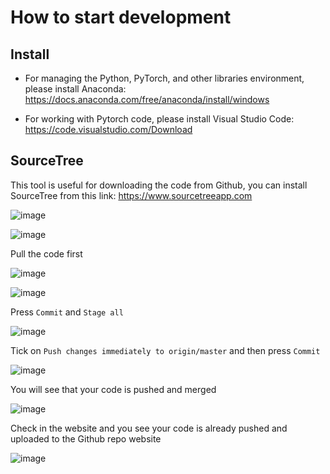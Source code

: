 # How to start development

## Install

- For managing the Python, PyTorch, and other libraries environment, please install Anaconda: https://docs.anaconda.com/free/anaconda/install/windows

- For working with Pytorch code, please install Visual Studio Code: https://code.visualstudio.com/Download

## SourceTree

This tool is useful for downloading the code from Github, you can install SourceTree from this link: https://www.sourcetreeapp.com

![image](https://github.com/hughiephan/UKGE/assets/16631121/6ec05dd5-603f-4f10-afc9-c080dab39076)

![image](https://github.com/hughiephan/UKGE/assets/16631121/7dd84aa0-75b3-4aee-9f99-4c822a1d2d64)

Pull the code first

![image](https://github.com/hughiephan/UKGE/assets/16631121/9bd165a6-c048-4ce8-ba2e-7ccbdeee8f81)

![image](https://github.com/hughiephan/UKGE/assets/16631121/5030febf-427e-4c45-a7ef-b209acb29636)

Press `Commit` and `Stage all`

![image](https://github.com/hughiephan/UKGE/assets/16631121/169e0f5e-e3e8-4565-963c-9f4be5ffb0d0)

Tick on `Push changes immediately to origin/master` and then press `Commit`

![image](https://github.com/hughiephan/UKGE/assets/16631121/0202dbea-8a75-488f-acff-ebdbc7631fd5)

You will see that your code is pushed and merged 

![image](https://github.com/hughiephan/UKGE/assets/16631121/312880ce-4ef0-49ac-a28d-c4b8fb995437)

Check in the website and you see your code is already pushed and uploaded to the Github repo website

![image](https://github.com/hughiephan/UKGE/assets/16631121/bd9ae84d-3a32-4ce7-92e9-4f399ffe5351)
